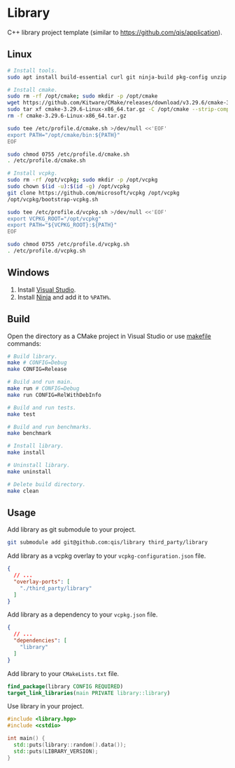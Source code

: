 # Library
C++ library project template (similar to <https://github.com/qis/application>).

## Linux
```sh
# Install tools.
sudo apt install build-essential curl git ninja-build pkg-config unzip wget zip

# Install cmake.
sudo rm -rf /opt/cmake; sudo mkdir -p /opt/cmake
wget https://github.com/Kitware/CMake/releases/download/v3.29.6/cmake-3.29.6-linux-x86_64.tar.gz
sudo tar xf cmake-3.29.6-Linux-x86_64.tar.gz -C /opt/cmake --strip-components=1
rm -f cmake-3.29.6-Linux-x86_64.tar.gz

sudo tee /etc/profile.d/cmake.sh >/dev/null <<'EOF'
export PATH="/opt/cmake/bin:${PATH}"
EOF

sudo chmod 0755 /etc/profile.d/cmake.sh
. /etc/profile.d/cmake.sh

# Install vcpkg.
sudo rm -rf /opt/vcpkg; sudo mkdir -p /opt/vcpkg
sudo chown $(id -u):$(id -g) /opt/vcpkg
git clone https://github.com/microsoft/vcpkg /opt/vcpkg
/opt/vcpkg/bootstrap-vcpkg.sh

sudo tee /etc/profile.d/vcpkg.sh >/dev/null <<'EOF'
export VCPKG_ROOT="/opt/vcpkg"
export PATH="${VCPKG_ROOT}:${PATH}"
EOF

sudo chmod 0755 /etc/profile.d/vcpkg.sh
. /etc/profile.d/vcpkg.sh
```

## Windows
1. Install [Visual Studio][vsc].
2. Install [Ninja][nbs] and add it to `%PATH%`.

## Build
Open the directory as a CMake project in Visual Studio or use [makefile](makefile) commands:

```sh
# Build library.
make # CONFIG=Debug
make CONFIG=Release

# Build and run main.
make run # CONFIG=Debug
make run CONFIG=RelWithDebInfo

# Build and run tests.
make test

# Build and run benchmarks.
make benchmark

# Install library.
make install

# Uninstall library.
make uninstall

# Delete build directory.
make clean
```

## Usage
Add library as git submodule to your project.

```sh
git submodule add git@github.com:qis/library third_party/library
```

Add library as a vcpkg overlay to your `vcpkg-configuration.json` file.

```json
{
  // ...
  "overlay-ports": [
    "./third_party/library"
  ]
}
```

Add library as a dependency to your `vcpkg.json` file.

```json
{
  // ...
  "dependencies": [
    "library"
  ]
}
```

Add library to your `CMakeLists.txt` file.

```cmake
find_package(library CONFIG REQUIRED)
target_link_libraries(main PRIVATE library::library)
```

Use library in your project.

```cpp
#include <library.hpp>
#include <cstdio>

int main() {
  std::puts(library::random().data());
  std::puts(LIBRARY_VERSION);
}
```

[vsc]: https://visualstudio.microsoft.com/vs/community
[nbs]: https://github.com/ninja-build/ninja/releases
